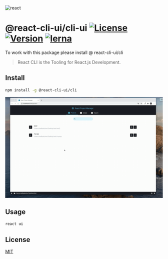 <img src="https://images.ctfassets.net/x4we65bqi45q/79clZXZmtPwWzTux2YIlgn/a78c0f54e7e6369275eaac7e04933835/1_HSisLuifMO6KbLfPOKtLow.jpeg" title="react" alt="react">

# @react-cli-ui/cli-ui <a href="https://www.npmjs.com/package/@react-cli-ui/cli-ui"><img src="http://img.shields.io/npm/l/@react-cli-ui/cli.svg?sanitize=true" alt="License"></a> <a href="https://www.npmjs.com/package/@react-cli-ui/cli-ui"><img src="http://img.shields.io/npm/v/@react-cli-ui/cli-ui.svg?sanitize=true" alt="Version"></a> [![lerna](https://img.shields.io/badge/maintained%20with-lerna-cc00ff.svg)](https://lerna.js.org/)

To work with this package please install @ react-cli-ui/cli

> React CLI is the Tooling for React.js Development.

## Install

```sh
npm install -g @react-cli-ui/cli
```

![](demo.gif)

## Usage

```bash
react ui
```

## License

[MIT](https://choosealicense.com/licenses/mit/)

